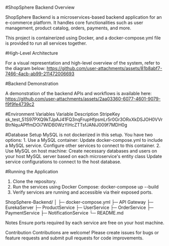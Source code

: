 #ShopSphere Backend
Overview

ShopSphere Backend is a microservices-based backend application for an e-commerce platform. It handles core functionalities such as user management, product catalog, orders, payments, and more.

This project is containerized using Docker, and a docker-compose.yml file is provided to run all services together.

#High-Level Architecture

For a visual representation and high-level overview of the system, refer to the diagram below:
https://github.com/user-attachments/assets/81b8abf7-7466-4acb-ab99-211472006693


#Backend Demonstration

A demonstration of the backend APIs and workflows is available here:
https://github.com/user-attachments/assets/2aa03360-6077-4601-9079-f9f9fe4739c2

#Environment Variables
Variable	Description
StripeKey	sk_test_51S97PXQ9kTJpAJ41FQ3nqFrupHfpsmLr5r0Gr3ORxXkDSJOH0VVrBtrNquAPffmDOi7WlDB0WzYiHcZTTsfJANiJ009f7MDH0g

#Database Setup
 MySQL is not dockerized in this setup. You have two options:
      1. Use a MySQL container:
            Update docker-compose.yml to include a MySQL service.
            Configure other services to connect to this container.
      2. Use MySQL on host machine:
            Create necessary databases and users on your host MySQL server based on each microservice's entity class
            Update service configurations to connect to the host database.

#Running the Application

  1. Clone the repository.
  2. Run the services using Docker Compose:
        docker-compose up --build
  3. Verify services are running and accessible via their exposed ports.


ShopSphere-Backend/
│
├─ docker-compose.yml 
├─ API Gateway
├─ EurekaServer
├─ ProductService
├─ UserService
├─ OrderService
├─ PaymentService
├─ NotificationService
└─ README.md


Notes
  Ensure ports required by each service are free on your host machine.

Contribution
  Contributions are welcome! Please create issues for bugs or feature requests and submit pull requests for code improvements.
